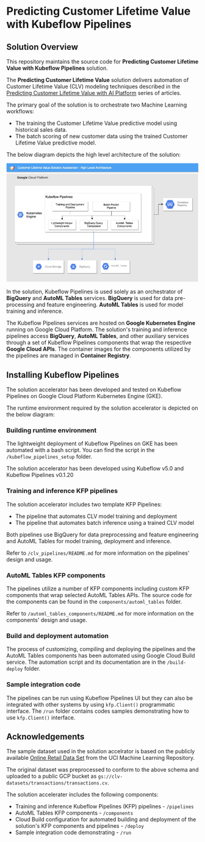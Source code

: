 # Predicting Customer Lifetime Value with Kubeflow Pipelines

## Solution Overview

This repository maintains the source code for  **Predicting Customer Lifetime Value with Kubeflow Pipelines** solution.

The **Predicting Customer Lifetime Value** solution  delivers automation of Customer Lifetime Value (CLV) modeling techniques described in the [Predicting Customer Lifetime Value with AI Platform](https://cloud.google.com/solutions/machine-learning/clv-prediction-with-offline-training-intro) series of articles.

The primary goal of the solution is to orchestrate two Machine Learning workflows:
- The training the Customer Lifetime Value predictive model using historical sales data.
- The batch scoring of new customer data using the trained Customer Lifetime Value predictive model.

The below diagram depicts the high level architecture of the solution:

![KFP Runtime](/images/architecture.jpg)

In the solution, Kubeflow Pipelines is used solely as an orchestrator of **BigQuery** and **AutoML Tables** services. **BigQuery** is used for data pre-processing and feature engineering. **AutoML Tables** is used for model training and inference.

The Kubeflow Pipelines services are hosted on **Google Kubernetes Engine** running on Google Cloud Platform. The solution's training and inference pipelines access **BigQuery**,  **AutoML Tables**, and other auxiliary services through a set of Kubeflow Pipelines components that wrap the respective **Google Cloud APIs**. The container images for the components utilized by the pipelines are managed in **Container Registry**.


## Installing Kubeflow Pipelines

The solution accelerator has been developed and tested on Kubeflow Pipelines on Google Cloud Platform Kubernetes Engine (GKE). 

The runtime environment required by the solution accelerator is depicted on the below diagram:




### Building runtime environment

The lightweight deployment of Kubeflow Pipelines on GKE has been automated with a bash script. You can find the script in the `/kubeflow_pipelines_setup` folder.

The solution accelerator has been developed using Kubeflow v5.0 and Kubeflow Pipelines v0.1.20


### Training and inference KFP pipelines

The solution accelerator includes two template KFP Pipelines:
- The pipeline that automates CLV model training and deployment
- The pipeline that automates batch inference using a trained CLV model

Both pipelines use BigQuery for data preprocessing and feature engineering and AutoML Tables for model training, deployment and inference.

Refer to `/clv_pipelines/README.md` for more information on the pipelines' design and usage.

### AutoML Tables KFP components

The pipelines utilize a number of KFP components including custom KFP components that wrap selected AutoML Tables APIs. The source code for the components can be found in the `components/automl_tables` folder.

Refer to `/automl_tables_components/README.md` for more information on the components' design and usage.

### Build and deployment automation

The process of customizing, compiling and deploying the pipelines and the AutoML Tables components has been automated using Google Cloud Build service. The automation script and its documentation are in the `/build-deploy` folder.

### Sample integration code

The pipelines can be run using Kubeflow Pipelines UI but they can also be integrated with other systems by using `kfp.Client()` programmatic interface. The `/run` folder contains codes samples demonstrating how to use `kfp.Client()` interface.





## Acknowledgements

The sample dataset used in the solution accelrator is based on the publicly available [Online Retail Data Set](http://archive.ics.uci.edu/ml/datasets/Online+Retail) from the UCI Machine Learning Repository. 

The original dataset was preprocessed to conform to the above schema and uploaded to a public GCP bucket as `gs://clv-datasets/transactions/transactions.cv`. 




The solution accelerater includes the following components:
- Training and inference Kubeflow Pipelines (KFP) pipelines - `/pipelines`
- AutoML Tables KFP components - `/components`
- Cloud Build configuration for automated building and deployment of the solution's KFP components and pipelines - `/deploy`
- Sample integration code demonstrating  - `/run`

